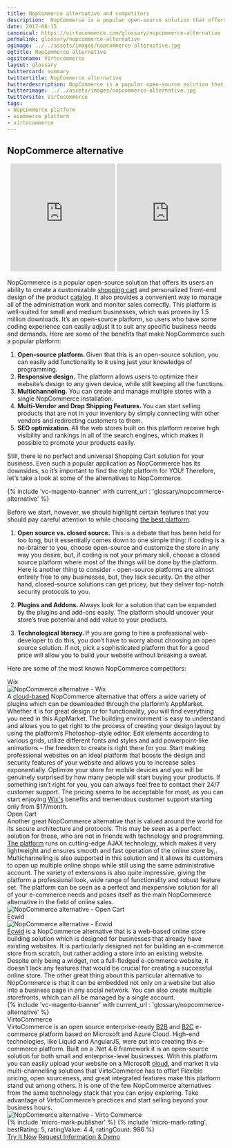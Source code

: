 ```yaml
---
title: NopCommerce alternative and competitors
description:  NopCommerce is a popular open-source solution that offers its users an ability to create a customizable shopping cart and personalized front-end design of the product catalog. What are the main NopCommerce competitors and alternatives?
date: 2017-08-15
canonical: https://virtocommerce.com/glossary/nopcommerce-alternative
permalink: glossary/nopcommerce-alternative
ogimage: ../../assets/images/nopcommerce-alternative.jpg
ogtitle: NopCommerce alternative
ogsitename: Virtocommerce
layout: glossary
twittercard: summary
twittertitle: NopCommerce alternative
twitterdescription: NopCommerce is a popular open-source solution that offers its users an ability to create a customizable shopping cart and personalized front-end design of the product catalog.
twitterimage: ../../assets/images/nopcommerce-alternative.jpg
twittersite: Virtocommerce
tags:
- NopCommerce platform
- ecommerce platform
- virtocommerce
---
```

<section itemscope itemtype="http://schema.org/Article">
    <meta itemprop="author" content="Virtocommerce">
    <meta itemprop="datePublished" content="2017-08-15">
    <meta itemprop="dateModified" content="2018-02-22">
    <div itemprop="articleBody" class="business-cnt container">
        <div itemprop="mainEntityOfPage" class="head __cart">
            <h1 itemprop="headline" class="title">NopCommerce alternative</h1>
        </div>
        <div style="text-align: center;">
            <iframe width="48%" height="250" src="https://www.youtube.com/embed/QpRG-HOlrbc?ecver=1" frameborder="0" allowfullscreen></iframe>
            <iframe width="48%" height="250" src="https://www.youtube.com/embed/22BMH86RQys?ecver=1" frameborder="0" allowfullscreen></iframe>
        </div>
        <div class="text">
            <p> NopCommerce is a popular open-source solution that offers its users an ability to create a customizable <a href="{{ '/glossary/hosted-shopping-cart' | absolute_url }}">shopping cart</a> and personalized front-end design of the product <a href="{{ '/glossary/punchout-catalog' | absolute_url }}">catalog</a>. It also provides a convenient way to manage all of the administration work and monitor sales correctly. This platform is well-suited for small and medium businesses, which was proven by 1.5 million downloads.  It’s an open-source platform, so users who have  some coding experience can easily adjust it to suit any specific business needs and demands.  Here are some of the benefits that make NopCommerce such a popular platform:</p>
            <ol>
                <li><strong> Open-source platform. </strong> Given that this is an open-source solution, you can easily add functionality to it using just your knowledge of programming. </li>
                <li><strong> Responsive design.</strong> The platform allows users to optimize their website’s design to any given device, while still keeping all the functions. </li>
                <li><strong> Multichanneling.</strong> You can create and manage multiple stores with a single NopCommerce installation. </li>
                <li><strong> Multi-Vendor and Drop Shipping Features. </strong> You can start selling products that are not in your inventory by simply connecting with other vendors and redirecting customers to them.</li>
                <li><strong> SEO optimization. </strong> All the web stores built on this platform receive high visibility and rankings in all of the search engines, which makes it possible to promote your products easily.</li>
                </ol>
                </div>
        <div class="text">
            <p>Still, there is no perfect and universal Shopping Cart solution for your business. Even such a popular application as NopCommerce has its downsides, so it’s important to find the right platform for YOU! Therefore, let’s take a look at some of the alternatives to NopCommerce. </p>
            {% include 'vc-magento-banner' with current_url : 'glossary/nopcommerce-alternative' %}
            <p>Before we start, however, we should highlight certain features that you should pay careful attention to while choosing <a href="{{ '/glossary/best-ecommerce-platforms' | absolute_url }}">the best platform</a>. </p>
            <ol>
                <li><strong> Open source vs. closed source.  </strong> This is a debate that has been held for too long, but it essentially comes down to one simple thing: if coding is a no-brainer to you, choose open-source and customize the store in any way you desire, but, if coding is not your primary skill, choose a closed source platform where most of the things will be done by the platform. Here is another thing to consider - open-source platforms are almost entirely free to any businesses, but, they lack security. On the other hand, closed-source solutions can get pricey, but they deliver top-notch security protocols to you.</p>
                </li>
                <li><strong> Plugins and Addons. </strong> Always look for a solution that can be expanded by the plugins and add-ons easily. The platform should uncover your store’s true potential and add value to your products. </p>
                </li>
                <li>
                    <strong> Technological literacy. </strong> If you are going to hire a professional web-developer to do this, you don’t have to worry about choosing an open source solution. If not, pick a sophisticated platform that for a good price will allow you to build your website without breaking a sweat. </p>
                </li>
            </ol>
            <p>Here are some of the most known NopCommerce competitors:</p>
            <div class="section-title">Wix</div>
            <div class="row">
                <div class="col-md-4">
                    <img alt="NopCommerce alternative - Wix" src="assets/images/wix.jpg" />
                </div>
                <div class="col-md text">
                    A <a href="{{ '/glossary/cloud-ecommerce-solution' | absolute_url }}">cloud-based</a> NopCommerce alternative that offers a wide variety of plugins which can be downloaded through the platform’s AppMarket. Whether it is for great design or for functionality, you will find everything you need in this AppMarket.  The building environment is easy to understand and allows you to get right to the process of creating your design layout by using the platform’s Photoshop-style editor. Edit elements according to various grids, utilize different fonts and styles and add powerpoint-like animations – the freedom to create is right there for you. Start making professional websites on an ideal platform that boosts the design and security features of your website and allows you to increase sales exponentially. Optimize your store for mobile devices and you will be genuinely surprised by how many people will start buying your products. If something isn’t right for you, you can always feel free to contact their 24/7 customer support. The pricing seems to be acceptable for most, as you can start enjoying <a href="https://www.wix.com/" rel="nofollow">Wix's</a> benefits and tremendous customer support starting only from $17/month.
                </div>
            </div>
            <div class="section-title">Open Cart</div>
            <div class="row">
                <div class="col-md text">
                    Another great NopCommerce alternative that is valued around the world for its secure architecture and protocols. This may be seen as a perfect solution for those, who are not in friends with technology and programming. <a href="https://www.opencart.com/" rel="nofollow">The platform</a> runs on cutting-edge AJAX technology, which makes it very lightweight and ensures smooth and fast operation of the online store by,. Multichanneling is also  supported in this solution and it allows its customers to open up multiple online shops while still using the same administrative account. The variety of extensions is also quite impressive, giving the platform a professional look, wide range of functionality and robust feature set. The platform can be seen as a perfect and inexpensive solution for all of your e-commerce needs and poses itself as the main NopCommerce alternative in the field of online sales.
                </div>
                <div class="col-md-4">
                    <img alt="NopCommerce alternative - Open Cart" src="assets/images/opencart.jpg" />
                </div>
            </div>
            <div class="section-title">Ecwid</div>
            <div class="row">
                <div class="col-md-4">
                    <img alt="NopCommerce alternative - Ecwid" src="assets/images/ecwid.jpg" />
                </div>
                <div class="col-md text">
                    <a href="https://www.ecwid.com/" rel="nofollow">Ecwid</a> is a NopCommerce alternative that is a web-based online store building solution which is designed for businesses that already have existing websites. It is particularly designed not for building an e-commerce store from scratch, but rather adding a store into an existing website. Despite only being a widget, not a full-fledged e-commerce website, it doesn’t lack any features that would be crucial for creating a successful online store. The other great thing about this particular alternative to NopCommerce is that it can be embedded not only on a website but also into a business page in any social network. You can also create multiple storefronts, which can all be managed by a single account.
                </div>
            </div>
            {% include 'vc-magento-banner' with current_url : 'glossary/nopcommerce-alternative' %}
            <div class="section-title">VirtoCommerce</div>
            <div class="row">
                <div class="col-md text">
                    VirtoCommerce is an open source enterprise-ready <a href="{{ '/glossary/what-is-b2b-ecommerce' | absolute_url }}">B2B</a> and <a href="{{ '/glossary/what-is-b2c-ecommerce' | absolute_url }}">B2C</a> e-commerce platform based on Microsoft and Azure Cloud. High-end technologies, like Liquid and AngularJS, were put into creating this e-commerce platform. Built on a .Net 4.6 framework it is an open-source solution for both small and enterprise-level businesses. With this platform you can easily upload your website on a Microsoft <a href="{{ 'https://virtocommerce.com/order-management-software' | absolute_url }}"> cloud</a>, and market it via multi-channelling solutions that VirtoCommerce has to offer! Flexible pricing, open sourceness, and great integrated features make this platform stand out among others. It is one of the few NopCommerce alternatives from the same technology stack that you can enjoy exploring. Take advantage of VirtoCommerce’s practices and start selling beyond your business hours.
                </div>
                <div class="col-md-4">
                    <span itemprop="image" itemscope itemtype="https://schema.org/ImageObject">
                        <img itemprop="url contentUrl" alt="NopCommerce alternative - Virto Commerce" src="assets/images/virto-commerce-screen.jpg" />
                        <meta itemprop="width" content="267">
                        <meta itemprop="height" content="135">
                    </span>
                </div>
            </div>
            {% include 'micro-mark-publisher' %}
            {% include 'micro-mark-rating', bestRating: 5, ratingValue: 4.4, ratingCount: 986 %}
            <div class="actions">
                <a class="btn btn--orange" href="/contact-us">Try It Now</a>
                <a class="btn btn--orange" href="/contact-us">Request Information & Demo</a>
            </div>
        </div>
    </div>
</section>
